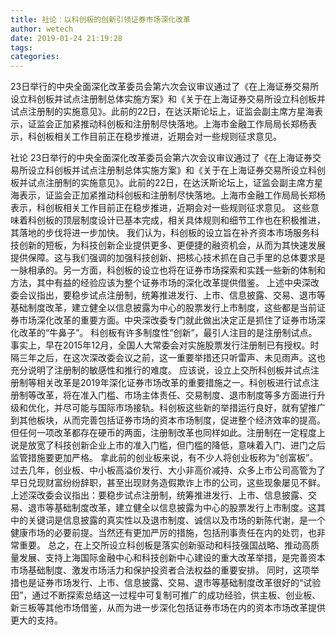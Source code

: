 ```yaml
---
title: 社论：以科创板的创新引领证券市场深化改革
author: wetech
date: 2019-01-24 21:19:28
tags: 
categories: 
---
```

23日举行的中央全面深化改革委员会第六次会议审议通过了《在上海证券交易所设立科创板并试点注册制总体实施方案》和《关于在上海证券交易所设立科创板并试点注册制的实施意见》。此前的22日，在达沃斯论坛上，证监会副主席方星海表示，证监会正加紧推动科创板和注册制尽快落地。上海市金融工作局局长郑杨表示，科创板相关工作目前正在稳步推进，近期会对一些规则征求意见。
<!-- more -->
社论
23日举行的中央全面深化改革委员会第六次会议审议通过了《在上海证券交易所设立科创板并试点注册制总体实施方案》和《关于在上海证券交易所设立科创板并试点注册制的实施意见》。此前的22日，在达沃斯论坛上，证监会副主席方星海表示，证监会正加紧推动科创板和注册制尽快落地。上海市金融工作局局长郑杨表示，科创板相关工作目前正在稳步推进，近期会对一些规则征求意见。
这些意味着科创板的顶层制度设计已基本完成，相关具体规则和细节工作也在积极推进，其落地的步伐将进一步加快。
我们认为，科创板的设立旨在补齐资本市场服务科技创新的短板，为科技创新企业提供更多、更便捷的融资机会，从而为其快速发展提供保障。这与我们强调的加强科技创新、把核心技术抓在自己手里的总体要求是一脉相承的。另一方面，科创板的设立也将在证券市场探索和实践一些新的体制和方法，其中有益的经验应该为整个证券市场的深化改革提供借鉴。
上述中央深改委会议指出，要稳步试点注册制，统筹推进发行、上市、信息披露、交易、退市等基础制度改革，建立健全以信息披露为中心的股票发行上市制度，这些都是当前证券市场深化改革的重要方面。中央深改委专门就此做出决定正是抓住了证券市场深化改革的“牛鼻子”。
科创板有许多制度性“创新”，最引人注目的是注册制试点。事实上，早在2015年12月，全国人大常委会对实施股票发行注册制已有授权。时隔三年之后，在这次深改委会议之前，这一重要举措还只听雷声、未见雨声。这也充分说明了注册制的敏感性和推行的难度。
应该说，设立上交所科创板并试点注册制等相关改革是2019年深化证券市场改革的重要措施之一。科创板进行试点注册制等改革，将在准入门槛、市场主体责任、交易制度、退市制度等多方面进行升级和优化，并尽可能与国际市场接轨。科创板这些新的举措运行良好，就有望推广到其他板块，从而完善包括证券市场的资本市场制度，促进整个经济效率的提高。
但任何一项改革都存在硬币的两面，注册制改革也同样如此。注册制在一定程度上说是放宽了科技创新企业上市的准入门槛，但门槛的降低，意味着入门、进门之后监管措施要更加严格。
拿此前的创业板来说，有不少人将创业板称为“创富板”。过去几年，创业板、中小板高溢价发行、大小非高价减持、众多上市公司高管为了早日兑现财富纷纷辞职，甚至出现财务造假欺诈上市的公司，这些现象屡见不鲜。上述深改委会议指出：要稳步试点注册制，统筹推进发行、上市、信息披露、交易、退市等基础制度改革，建立健全以信息披露为中心的股票发行上市制度。这其中的关键词是信息披露的真实性以及退市制度、诚信以及市场的新陈代谢，是一个健康市场的必要前提。当然还有更加严厉的措施，包括刑事责任在内的处罚，也非常重要。
总之，在上交所设立科创板是落实创新驱动和科技强国战略、推动高质量发展、支持上海国际金融中心和科技创新中心建设的重大改革举措，是完善资本市场基础制度、激发市场活力和保护投资者合法权益的重要安排。
同时，这项举措也是证券市场发行、上市、信息披露、交易、退市等基础制度改革很好的“试验田”，通过不断探索总结这一过程中可复制可推广的成功经验，供主板、创业板、新三板等其他市场借鉴，从而为进一步深化包括证券市场在内的资本市场改革提供更大的支持。
 
 
